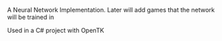 A Neural Network Implementation.
Later will add games that the network will be trained in

Used in a C# project with OpenTK
